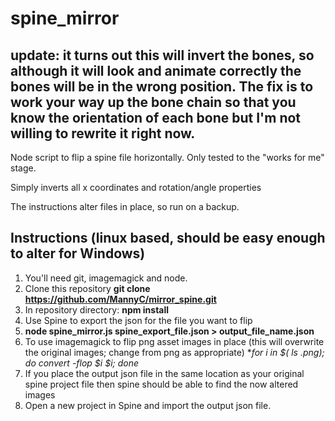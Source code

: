 # spine_mirror

## update: it turns out this will invert the bones, so although it will look and animate correctly the bones will be in the wrong position.  The fix is to work your way up the bone chain so that you know the orientation of each bone but I'm not willing to rewrite it right now. 

Node script to flip a spine file horizontally.  Only tested to the "works for me" stage.

Simply inverts all x coordinates and rotation/angle properties

The instructions alter files in place, so run on a backup.

## Instructions (linux based, should be easy enough to alter for Windows)

1. You'll need git, imagemagick and node.
2. Clone this repository **git clone https://github.com/MannyC/mirror_spine.git**
3. In repository directory: **npm install**
4. Use Spine to export the json for the file you want to flip
5. **node spine\_mirror.js spine\_export\_file.json > output\_file\_name.json**
6. To use imagemagick to flip png asset images in place (this will overwrite the original images; change from png as appropriate) **for i in $( ls *.png); do convert -flop $i $i; done**
7. If you place the output json file in the same location as your original spine project file then spine should be able to find the now altered images
7. Open a new project in Spine and import the output json file. 
